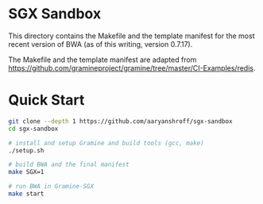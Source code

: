 # SGX Sandbox
This directory contains the Makefile and the template manifest for the most recent version of BWA (as of this writing, version 0.7.17).

The Makefile and the template manifest are adapted from https://github.com/gramineproject/gramine/tree/master/CI-Examples/redis.

# Quick Start
```sh
git clone --depth 1 https://github.com/aaryanshroff/sgx-sandbox
cd sgx-sandbox

# install and setup Gramine and build tools (gcc, make)
./setup.sh

# build BWA and the final manifest
make SGX=1

# run BWA in Gramine-SGX
make start
```
